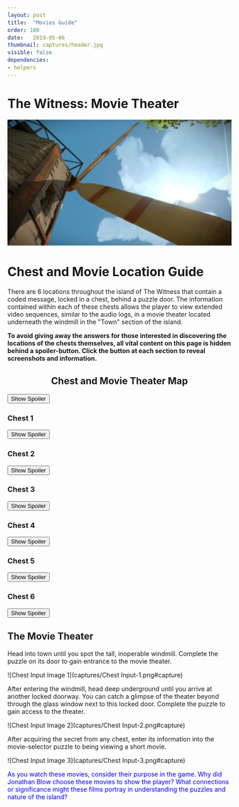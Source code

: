 ```yaml
---
layout: post
title:  "Movies Guide"
order: 100
date:   2019-05-06
thumbnail: captures/header.jpg
visible: false
dependencies:
- helpers
---
```


# **The Witness: Movie Theater**

![Header Image 1](captures/header.jpg#header)
# Chest and Movie Location Guide

There are 6 locations throughout the island of The Witness that contain a coded message, locked in a chest, behind a puzzle door. The information contained within each of these chests allows the player to view extended video sequences, similar to the audio logs, in a movie theater located underneath the windmill in the "Town" section of the island.

**To avoid giving away the answers for those interested in discovering the locations of the chests themselves, all vital content on this page is hidden behind a spoiler-button. Click the button at each section to reveal screenshots and information.**

## <center>Chest and Movie Theater Map</center>

<button onclick="collapseExcerpt0()">Show Spoiler</button>

<div markdown="1" id="excerpt0" style="display:none">
![Witness Map Lab 1](captures/ChestsMap.jpg#capture)
</div>

### Chest 1
<button onclick="collapseExcerpt1()">Show Spoiler</button>

<div markdown="1" id="excerpt1" style="display:none">
## Entry Area
As you head out the main entry of the starting location, stay on the path and take your first left to discover a doorway puzzle leading to the first chest.
![Chest 1 Image](captures/Chest 1-Starting Area.png#capture)
</div>

### Chest 2
<button onclick="collapseExcerpt2()">Show Spoiler</button>

<div markdown="1" id="excerpt2" style="display:none">
## Desert Ruins
Poke around the coast-line North of the Desert Ruins to discover a puzzle-locked doorway with a chest just beyond it.
![Chest 2 Image](captures/Chest 2-Desert Ruins.png#capture)
</div>

### Chest 3
<button onclick="collapseExcerpt3()">Show Spoiler</button>

<div markdown="1" id="excerpt3" style="display:none">
## The Monastery
Approachable from The Jungle or The Monastery, solve this puzzle door to gain access to another chest.
![Chest 3 Image](captures/Chest 3-The Monastery.png#capture)
</div>

### Chest 4
<button onclick="collapseExcerpt4()">Show Spoiler</button>

<div markdown="1" id="excerpt4" style="display:none">
## The Shipwreck
Carefully maneuver through the rusted remains of the Shipwreck until you reach the lowest portion of the wreckage. A puzzle-door, lit by an ominous red light, leads to the fourth chest.
![Chest 4 Image](captures/Chest 4-Shipwreck.png#capture)
</div>

### Chest 5
<button onclick="collapseExcerpt5()">Show Spoiler</button>

<div markdown="1" id="excerpt5" style="display:none">
## The Mountain
Curve up the side of The Mountain until you reach a white hallway cut into the side. Walk down this hallway to discover the fifth chest, hidden behind a puzzle-door.
![Chest 5 Image](captures/Chest 5-The Mountain.png#capture)
</div>

### Chest 6
<button onclick="collapseExcerpt6()">Show Spoiler</button>

<div markdown="1" id="excerpt6" style="display:none">
## The Endgame
This chest is only accessible once you complete the game. Keep going!
</div>


## The Movie Theater

Head into town until you spot the tall, inoperable windmill. Complete the puzzle on its door to gain entrance to the movie theater.

![Chest Input Image 1](captures/Chest Input-1.png#capture)

After entering the windmill, head deep underground until you arrive at another locked doorway. You can catch a glimpse of the theater beyond through the glass window next to this locked door. Complete the puzzle to gain access to the theater.

![Chest Input Image 2](captures/Chest Input-2.png#capture)

After acquiring the secret from any chest, enter its information into the movie-selector puzzle to being viewing a short movie.

![Chest Input Image 3](captures/Chest Input-3.png#capture)

<span style="color: blue">As you watch these movies, consider their purpose in the game. Why did Jonathan Blow choose these movies to show the player? What connections or significance might these films portray in understanding the puzzles and nature of the island?</span>
